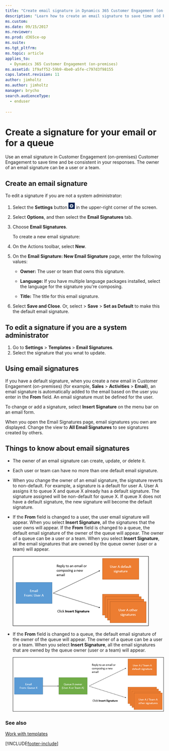 ```yaml
---
title: "Create email signature in Dynamics 365 Customer Engagement (on-premises)"
description: "Learn how to create an email signature to save time and be consistent in your responses. The owner of a signature can be a user or a team."
ms.custom: 
ms.date: 09/15/2017
ms.reviewer: 
ms.prod: d365ce-op
ms.suite: 
ms.tgt_pltfrm: 
ms.topic: article
applies_to: 
  - Dynamics 365 Customer Engagement (on-premises)
ms.assetid: 1f9aff52-59b9-4be0-a5fe-c797d3f98155
caps.latest.revision: 11
author: jimholtz
ms.author: jimholtz
manager: brycho
search.audienceType: 
  - enduser

---
```

# Create a signature for your email or for a queue

Use an email signature in Customer Engagement (on-premises) Customer Engagement to save time and be consistent in your responses. The owner of an email signature can be a user or a team.  
  
## Create an email signature  
 To edit a signature if you are not a system administrator:  
  
1. Select the **Settings** button ![Options button for Dynamics 365 Customer Engagement (on-premises).](../basics/media/optionsbutton.png "Options button for Dynamics 365 Customer Engagement (on-premises)") in the upper-right corner of the screen.  
  
2. Select **Options**, and then select the **Email Signatures** tab.  
  
3. Choose **Email Signatures**.  
  
   To create a new email signature:  
  
4. On the Actions toolbar, select **New**.  
  
5. On the **Email Signature: New Email Signature** page, enter the following values:  
  
   - **Owner:** The user or team that owns this signature.  
  
   - **Language:** If you have multiple language packages installed, select the language for the signature you're composing.  
  
   - **Title:** The title for this email signature.  
   
6. Select **Save and Close**. Or, select > **Save** > **Set as Default** to make this the default email signature. 

## To edit a signature if you are a system administrator
  
1. Go to **Settings** > **Templates** > **Email Signatures**.
2. Select the signature that you wnat to update.
  
## Using email signatures  
 If you have a default signature, when you create a new email in Customer Engagement (on-premises) (for example, **Sales** > **Activities** > **Email**), an email signature is automatically added to the email based on the user you enter in the **From** field. An email signature must be defined for the user.  
  
 To change or add a signature, select **Insert Signature** on the menu bar on an email form.  
  
 When you open the Email Signatures page, email signatures you own are displayed. Change the view to **All Email Signatures** to see signatures created by others.  
  
## Things to know about email signatures  
  
- The owner of an email signature can create, update, or delete it.  
  
- Each user or team can have no more than one default email signature.  
  
- When you change the owner of an email signature, the signature reverts to non-default. For example, a signature is a default for user A. User A assigns it to queue X and queue X already has a default signature. The signature  assigned will be non-default for queue X. If queue X does not have a default signature, the new signature will become the default signature.  
  
- If the **From** field is changed to a user, the user email signature will appear. When you select **Insert Signature**, all the signatures that the user owns will appear. If the **From** field is changed to a queue,  the default email signature of the owner of the queue will appear. The owner of a queue can be a user or a team. When you select **Insert Signature**, all the email signatures that are owned by the queue owner (user or a team) will appear.  
  
  ![Email signature for user responding to an email.](../basics/media/email-signature-user-responding-an-email.png "Email signature for user responding to an email")  
  
- If the **From** field is changed to a queue,  the default email signature of the owner of the queue will appear. The owner of a queue can be a user or a team. When you select **Insert Signature**, all the email signatures that are owned by the queue owner (user or a team) will appear.  
  
  ![Email signature for a queue responding to email.](../basics/media/email-signature-queue-responding-email.png "Email signature for a queue responding to email")  
  
### See also  
 [Work with templates](../admin/work-with-templates.md)


[!INCLUDE[footer-include](../../../includes/footer-banner.md)]
